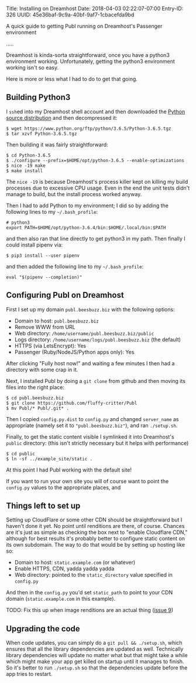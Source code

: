Title: Installing on Dreamhost
Date: 2018-04-03 02:22:07-07:00
Entry-ID: 326
UUID: 45e36baf-9c9a-40bf-9af7-1cbacefda9bd

A quick guide to getting Publ running on Dreamhost's Passenger environment

.....

Dreamhost is kinda-sorta straightforward, once you have a python3 environment working.
Unfortunately, getting the python3 environment working isn't so easy.

Here is more or less what I had to do to get that going.

## Building Python3

I `ssh`ed into my Dreamhost shell account and then downloaded the [Python source distribution](https://www.python.org/downloads/source/)
and then decompressed it:

    $ wget https://www.python.org/ftp/python/3.6.5/Python-3.6.5.tgz
    $ tar xzvf Python-3.6.5.tgz

Then building it was fairly straightforward:

    $ cd Python-3.6.5
    $ ./configure --prefix=$HOME/opt/python-3.6.5 --enable-optimizations
    $ nice -19 make
    $ make install

The `nice -19` is because Dreamhost's process killer kept on killing my build processes due to excessive CPU usage.
Even in the end the unit tests didn't manage to build, but the install process worked anyway.

Then I had to add Python to my environment; I did so by adding the following lines to my `~/.bash_profile`:

    # python3
    export PATH=$HOME/opt/python-3.6.4/bin:$HOME/.local/bin:$PATH

and then also ran that line directly to get python3 in my path. Then finally I could install pipenv via:

    $ pip3 install --user pipenv

and then added the following line to my `~/.bash_profile`:

    eval "$(pipenv --completion)"

## Configuring Publ on Dreamhost

First I set up my domain `publ.beesbuzz.biz` with the following options:

* Domain to host: `publ.beesbuzz.biz`
* Remove WWW from URL
* Web directory: `/home/username/publ.beesbuzz.biz/public`
* Logs directory: `/home/username/logs/publ.beesbuzz.biz` (the default)
* HTTPS (via LetsEncrypt): Yes
* Passenger (Ruby/NodeJS/Python apps only): Yes

After clicking "Fully host now!" and waiting a few minutes I then had a directory with some crap in it.

Next, I installed Publ by doing a `git clone` from github and then moving its files into the right place:

    $ cd publ.beesbuzz.biz
    $ git clone https://github.com/fluffy-critter/Publ
    $ mv Publ/* Publ/.git* .

Then I copied `config.py.dist` to `config.py` and changed `server_name` as appropriate (namely set it to `"publ.beesbuzz.biz"`),
and ran `./setup.sh`.

Finally, to get the static content visible I symlinked it into Dreamhost's `public` directory: (this isn't strictly necessary but it helps with performance)

    $ cd public
    $ ln -sf ../example_site/static .

At this point I had Publ working with the default site!

If you want to run your own site you will of course want to point the `config.py` values to the appropriate places,
and

## Things left to set up

Setting up CloudFlare or some other CDN should be straightforward but I haven't done it yet. No point until renditions are there, of course.
Chances are it's just as simple as checking the box next to "enable Cloudflare CDN," although for best results it's probably better to
configure static content on its own subdomain. The way to do that would be by setting up hosting like so:

* Domain to host: `static.example.com` (or whatever)
* Enable HTTPS, CDN, yadda yadda yadda
* Web directory: pointed to the `static_directory` value specified in `config.py`

And then in the `config.py` you'd set `static_path` to point to your CDN domain (`static.example.com` in this example).

TODO: Fix this up when image renditions are an actual thing ([issue 9](http://github.com/fluffy-critter/Publ/issues/9))

## Upgrading the code

When code updates, you can simply do a `git pull && ./setup.sh`, which ensures that all the library dependencies are updated as well.
Technically library dependencies will update no matter what but that might take a while which might make your app get killed
on startup until it manages to finish. So it's better to run `./setup.sh` so that the dependencies update before the app tries to restart.

